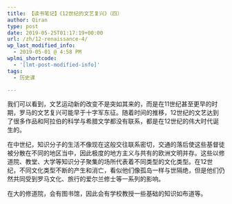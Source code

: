 ```yaml
---
title: 【读书笔记】《12世纪的文艺复兴》（四）
author: Qiran
type: post
date: 2019-05-25T01:17:19+00:00
url: /zh/12-renaissance-4/
wp_last_modified_info:
  - 2019-05-01 @ 4:58 PM
wplmi_shortcode:
  - '[lmt-post-modified-info]'
tags:
  - 历史课

---
```

我们可以看到，文艺运动新的改变不是突如其来的，而是在11世纪甚至更早的时期，罗马的文艺复兴可能早于十字军东征。随着时间的推移，12世纪的文艺达到了很多作品和阿拉伯的科学与希腊文学都没有联系，都是在12世纪的伟大时代诞生的。

在中世纪，知识分子的生活不像现在这般交往联系密切，交通的落后使这些基督徒被分散在不同的地区当中，因此极度的地方主义与共有的欧洲文明并存。这些以修道院、教堂、大学等知识分子聚集的场所代表着不同类型的文化类型。在12世纪，不同文化类型不断的产生和消亡，看似他们像孤岛一样与世隔绝，但是他们仍然共同受到罗马文化、旅行的爱尔兰修士等一系列的影响。

在大的修道院，会有图书馆，因此会有学校教授一些基础的知识如布道等。